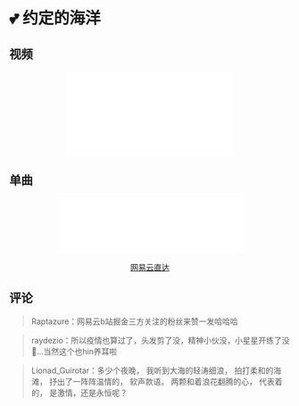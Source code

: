# 💕 约定的海洋

## 视频

<div style="text-align: center;">
    <iframe src="//player.bilibili.com/player.html?aid=98311395&bvid=BV1nE411F7WE&cid=167821840&page=1" scrolling="no" border="0" frameborder="no" framespacing="0" allowfullscreen="true"> </iframe>
</div>

## 单曲

<div style="text-align: center;">
    <iframe frameborder="no" border="0" marginwidth="0" marginheight="0" width=330 height=100 src="//music.163.com/outchain/player?type=2&id=1432931718&auto=0"></iframe>
    <p style="text-align: center;">
        <a rel="nofollow" href="https://music.163.com/#/song?id=1432931718">网易云直达</a>
    </p>
</div>

## 评论

> Raptazure：网易云b站掘金三方关注的粉丝来赞一发哈哈哈

> raydezio：所以疫情也算过了，头发剪了没，精神小伙没，小星星开练了没🤩…当然这个也hin养耳啦

> Lionad_Guirotar：多少个夜晚，
我听到大海的轻涛细浪，
拍打柔和的海滩，
抒出了一阵阵温情的，
软声款语。
两颗和着浪花翻腾的心，
代表着的，
是激情，还是永恒呢？